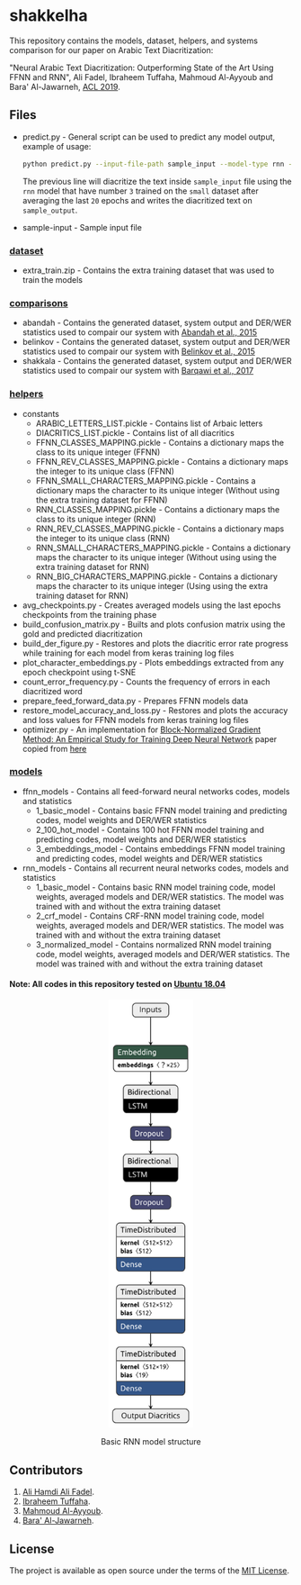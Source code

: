 # shakkelha

This repository contains the models, dataset, helpers, and systems comparison for our paper on Arabic Text Diacritization:

"Neural Arabic Text Diacritization: Outperforming State of the Art Using FFNN and RNN", Ali Fadel, Ibraheem Tuffaha, Mahmoud Al-Ayyoub and Bara' Al-Jawarneh, [ACL 2019](http://www.acl2019.org).

## Files

- predict.py - General script can be used to predict any model output, example of usage:

  ```bash
  python predict.py --input-file-path sample_input --model-type rnn --model-number 3 --model-size small --model-average 20 --output-file-path sample_output
  ```
  The previous line will diacritize the text inside `sample_input` file using the `rnn` model that have number `3` trained on the `small` dataset after averaging the last `20` epochs and writes the diacritized text on `sample_output`.
- sample-input - Sample input file

### [dataset](/dataset)

- extra_train.zip - Contains the extra training dataset that was used to train the models

### [comparisons](/comparisons)

- abandah - Contains the generated dataset, system output and DER/WER statistics used to compair our system with [Abandah et al., 2015](https://link.springer.com/article/10.1007/s10032-015-0242-2)
- belinkov - Contains the generated dataset, system output and DER/WER statistics used to compair our system with [Belinkov et al., 2015](https://www.aclweb.org/anthology/D15-1274)
- shakkala - Contains the generated dataset, system output and DER/WER statistics used to compair our system with [Barqawi et al., 2017](https://github.com/Barqawiz/Shakkala)

### [helpers](/helpers)

- constants
  - ARABIC_LETTERS_LIST.pickle - Contains list of Arbaic letters
  - DIACRITICS_LIST.pickle - Contains list of all diacritics
  - FFNN_CLASSES_MAPPING.pickle - Contains a dictionary maps the class to its unique integer (FFNN)
  - FFNN_REV_CLASSES_MAPPING.pickle - Contains a dictionary maps the integer to its unique class (FFNN)
  - FFNN_SMALL_CHARACTERS_MAPPING.pickle - Contains a dictionary maps the character to its unique integer (Without using the extra training dataset for FFNN)
  - RNN_CLASSES_MAPPING.pickle - Contains a dictionary maps the class to its unique integer (RNN)
  - RNN_REV_CLASSES_MAPPING.pickle - Contains a dictionary maps the integer to its unique class (RNN)
  - RNN_SMALL_CHARACTERS_MAPPING.pickle - Contains a dictionary maps the character to its unique integer (Without using using the extra training dataset for RNN)
  - RNN_BIG_CHARACTERS_MAPPING.pickle - Contains a dictionary maps the character to its unique integer (Using using the extra training dataset for RNN)
- avg_checkpoints.py - Creates averaged models using the last epochs checkpoints from the training phase
- build_confusion_matrix.py - Builts and plots confusion matrix using the gold and predicted diacritization
- build_der_figure.py - Restores and plots the diacritic error rate progress while training for each model from keras training log files
- plot_character_embeddings.py - Plots embeddings extracted from any epoch checkpoint using t-SNE
- count_error_frequency.py - Counts the frequency of errors in each diacritized word
- prepare_feed_forward_data.py - Prepares FFNN models data
- restore_model_accuracy_and_loss.py - Restores and plots the accuracy and loss values for FFNN models from keras training log files
- optimizer.py - An implementation for [Block-Normalized Gradient Method: An Empirical Study for Training Deep Neural Network](https://arxiv.org/abs/1707.04822) paper copied from [here](https://github.com/titu1994/keras-normalized-optimizers)

### [models](/models)

- ffnn_models - Contains all feed-forward neural networks codes, models and statistics
  - 1_basic_model - Contains basic FFNN model training and predicting codes, model weights and DER/WER statistics
  - 2_100_hot_model - Contains 100 hot FFNN model training and predicting codes, model weights and DER/WER statistics
  - 3_embeddings_model - Contains embeddings FFNN model training and predicting codes, model weights and DER/WER statistics
- rnn_models - Contains all recurrent neural networks codes, models and statistics
  - 1_basic_model - Contains basic RNN model training code, model weights, averaged models and DER/WER statistics. The model was trained with and without the extra training dataset
  - 2_crf_model - Contains CRF-RNN model training code, model weights, averaged models and DER/WER statistics. The model was trained with and without the extra training dataset
  - 3_normalized_model - Contains normalized RNN model training code, model weights, averaged models and DER/WER statistics. The model was trained with and without the extra training dataset

#### Note: All codes in this repository tested on [Ubuntu 18.04](http://releases.ubuntu.com/18.04)

<p align="center">
  <img width="150" src="models/rnn_models/rnn_basic_model_structure.png">
</p>
<p align="center">
  Basic RNN model structure
</p>

## Contributors
1. [Ali Hamdi Ali Fadel](https://github.com/AliOsm).<br/>
2. [Ibraheem Tuffaha](https://github.com/IbraheemTuffaha).<br/>
3. [Mahmoud Al-Ayyoub](https://github.com/malayyoub).<br/>
4. [Bara' Al-Jawarneh](https://github.com/baraajaw).<br/>

## License
The project is available as open source under the terms of the [MIT License](https://opensource.org/licenses/MIT).
